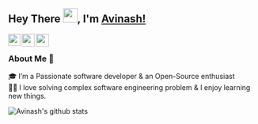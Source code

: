 <!--
**kumarav1nash/kumarav1nash** is a ✨ _special_ ✨ repository because its `README.md` (this file) appears on your GitHub profile.

Here are some ideas to get you started:

- 🔭 I’m currently working on ...
- 🌱 I’m currently learning ...
- 👯 I’m looking to collaborate on ...
- 🤔 I’m looking for help with ...
- 💬 Ask me about ...
- 📫 How to reach me: ...
- 😄 Pronouns: ...
- ⚡ Fun fact: ...
-->

## Hey There <img src="https://github.com/TheDudeThatCode/TheDudeThatCode/blob/master/Assets/Hi.gif" width="29px">, I'm [Avinash!](https://www.linkedin.com/in/kumarav1nash/) 

<a href="https://www.linkedin.com/in/kumarav1nash/">
  <img align="left" width="24px" src="https://cdn.jsdelivr.net/npm/simple-icons@v3/icons/linkedin.svg"  />
</a>
<a href="https://twitter.com/kumarav1nash">
  <img align="left" width="26px" src="https://cdn.jsdelivr.net/npm/simple-icons@v3/icons/twitter.svg" />
</a>
<a href="mailto:ak21367185@gmail.com">
  <img align="left" width="26px" src="https://cdn.jsdelivr.net/npm/simple-icons@v3/icons/gmail.svg" />
</a>

<br />

### About Me 🚀
🎓 I’m a Passionate software developer  & an Open-Source enthusiast </br>
👨‍💻  I love solving complex software engineering problem & I enjoy learning new things. </br>

![Avinash's github stats](https://github-readme-stats.vercel.app/api?username=kumarav1nash&show_icons=true&hide_border=true)
<br />
